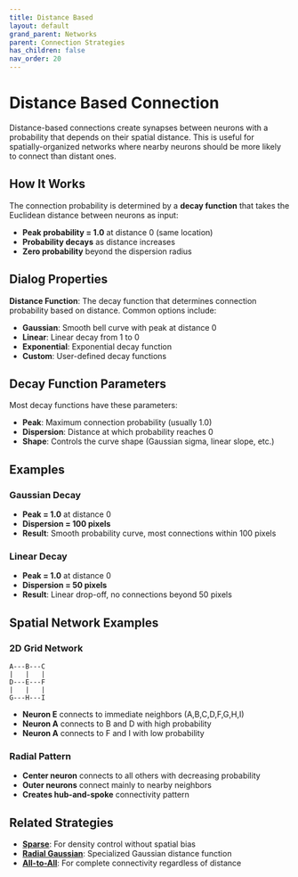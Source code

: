 ```yaml
---
title: Distance Based
layout: default
grand_parent: Networks
parent: Connection Strategies
has_children: false
nav_order: 20
---
```


# Distance Based Connection

Distance-based connections create synapses between neurons with a probability that depends on their spatial distance. This is useful for spatially-organized networks where nearby neurons should be more likely to connect than distant ones.

## How It Works

The connection probability is determined by a **decay function** that takes the Euclidean distance between neurons as input:

- **Peak probability = 1.0** at distance 0 (same location)
- **Probability decays** as distance increases
- **Zero probability** beyond the dispersion radius

## Dialog Properties

**Distance Function**: The decay function that determines connection probability based on distance. Common options include:

- **Gaussian**: Smooth bell curve with peak at distance 0
- **Linear**: Linear decay from 1 to 0
- **Exponential**: Exponential decay function
- **Custom**: User-defined decay functions

## Decay Function Parameters

Most decay functions have these parameters:

- **Peak**: Maximum connection probability (usually 1.0)
- **Dispersion**: Distance at which probability reaches 0
- **Shape**: Controls the curve shape (Gaussian sigma, linear slope, etc.)

## Examples

### Gaussian Decay
- **Peak = 1.0** at distance 0
- **Dispersion = 100 pixels**
- **Result**: Smooth probability curve, most connections within 100 pixels

### Linear Decay  
- **Peak = 1.0** at distance 0
- **Dispersion = 50 pixels**
- **Result**: Linear drop-off, no connections beyond 50 pixels

## Spatial Network Examples

### 2D Grid Network
```
A---B---C
|   |   |
D---E---F
|   |   |
G---H---I
```
- **Neuron E** connects to immediate neighbors (A,B,C,D,F,G,H,I)
- **Neuron A** connects to B and D with high probability
- **Neuron A** connects to F and I with low probability

### Radial Pattern
- **Center neuron** connects to all others with decreasing probability
- **Outer neurons** connect mainly to nearby neighbors
- **Creates hub-and-spoke** connectivity pattern

## Related Strategies

- **[Sparse](sparse)**: For density control without spatial bias
- **[Radial Gaussian](radialGaussian)**: Specialized Gaussian distance function
- **[All-to-All](allToAll)**: For complete connectivity regardless of distance
